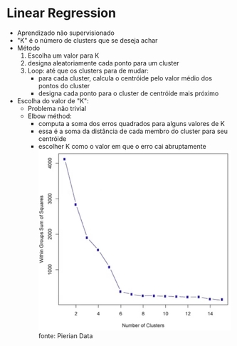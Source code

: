 # Linear Regression

* Aprendizado não supervisionado
* "K" é o número de clusters que se deseja achar
* Método
    1. Escolha um valor para K
    2. designa aleatoriamente cada ponto para um cluster
    3. Loop: até que os clusters para de mudar:
        * para cada cluster, calcula o centróide pelo valor médio dos pontos do cluster
        * designa cada ponto para o cluster de centróide mais próximo
 * Escolha do valor de "K":
    * Problema não trivial
    * Elbow méthod:
        * computa a soma dos erros quadrados para alguns valores de K
        * essa é a soma da distância de cada membro do cluster para seu centróide
        * escolher K como o valor em que o erro cai abruptamente
        ![elbow](elbow.PNG)
        fonte: Pierian Data